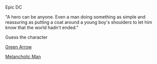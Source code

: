 Epic DC

"A hero can be anyone. Even a man doing something as simple and reassuring as putting a coat around a 
young boy's shoulders to let him know that the world hadn't ended."

Guess the character


[Green Arrow](Arrow/arrow.md)

[Melancholic Man](Man/melancholic.md)
